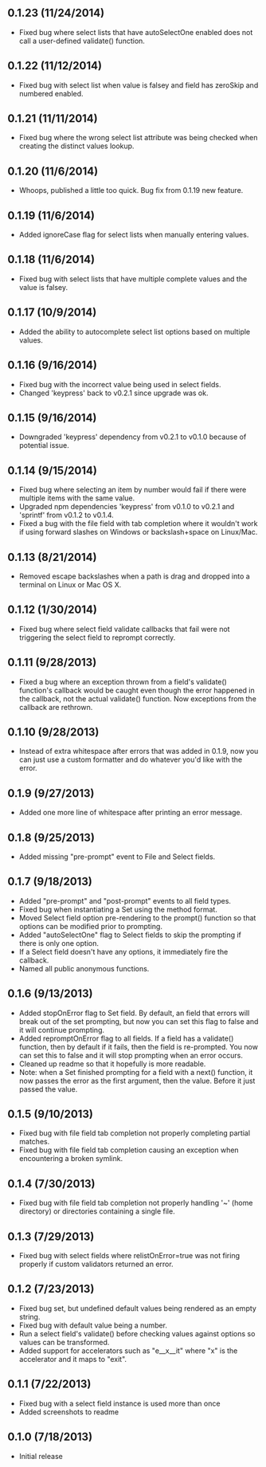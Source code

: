 0.1.23 (11/24/2014)
-------------------
 * Fixed bug where select lists that have autoSelectOne enabled does not call
   a user-defined validate() function.

0.1.22 (11/12/2014)
-------------------
 * Fixed bug with select list when value is falsey and field has zeroSkip and
   numbered enabled.

0.1.21 (11/11/2014)
-------------------
 * Fixed bug where the wrong select list attribute was being checked when
   creating the distinct values lookup.

0.1.20 (11/6/2014)
-------------------
 * Whoops, published a little too quick. Bug fix from 0.1.19 new feature.

0.1.19 (11/6/2014)
-------------------
 * Added ignoreCase flag for select lists when manually entering values.

0.1.18 (11/6/2014)
-------------------
 * Fixed bug with select lists that have multiple complete values and the value
   is falsey.

0.1.17 (10/9/2014)
-------------------
 * Added the ability to autocomplete select list options based on multiple
   values.

0.1.16 (9/16/2014)
-------------------
 * Fixed bug with the incorrect value being used in select fields.
 * Changed 'keypress' back to v0.2.1 since upgrade was ok.

0.1.15 (9/16/2014)
-------------------
 * Downgraded 'keypress' dependency from v0.2.1 to v0.1.0 because of potential
   issue.

0.1.14 (9/15/2014)
-------------------
 * Fixed bug where selecting an item by number would fail if there were multiple
   items with the same value.
 * Upgraded npm dependencies 'keypress' from v0.1.0 to v0.2.1 and 'sprintf' from
   v0.1.2 to v0.1.4.
 * Fixed a bug with the file field with tab completion where it wouldn't work if
   using forward slashes on Windows or backslash+space on Linux/Mac.

0.1.13 (8/21/2014)
-------------------
 * Removed escape backslashes when a path is drag and dropped into a terminal on
   Linux or Mac OS X.

0.1.12 (1/30/2014)
-------------------
 * Fixed bug where select field validate callbacks that fail were not triggering
   the select field to reprompt correctly.

0.1.11 (9/28/2013)
-------------------
 * Fixed a bug where an exception thrown from a field's validate() function's
   callback would be caught even though the error happened in the callback,
   not the actual validate() function. Now exceptions from the callback are
   rethrown.

0.1.10 (9/28/2013)
-------------------
 * Instead of extra whitespace after errors that was added in 0.1.9, now you can
   just use a custom formatter and do whatever you'd like with the error.

0.1.9 (9/27/2013)
-------------------
 * Added one more line of whitespace after printing an error message.

0.1.8 (9/25/2013)
-------------------
 * Added missing "pre-prompt" event to File and Select fields.

0.1.7 (9/18/2013)
-------------------
 * Added "pre-prompt" and "post-prompt" events to all field types.
 * Fixed bug when instantiating a Set using the method format.
 * Moved Select field option pre-rendering to the prompt() function so that
   options can be modified prior to prompting.
 * Added "autoSelectOne" flag to Select fields to skip the prompting if there
   is only one option.
 * If a Select field doesn't have any options, it immediately fire the callback.
 * Named all public anonymous functions.

0.1.6 (9/13/2013)
-------------------
 * Added stopOnError flag to Set field. By default, an field that errors will
   break out of the set prompting, but now you can set this flag to false and it
   will continue prompting.
 * Added repromptOnError flag to all fields. If a field has a validate()
   function, then by default if it fails, then the field is re-prompted. You now
   can set this to false and it will stop prompting when an error occurs.
 * Cleaned up readme so that it hopefully is more readable.
 * Note: when a Set finished prompting for a field with a next() function, it
   now passes the error as the first argument, then the value. Before it just
   passed the value.

0.1.5 (9/10/2013)
-------------------
 * Fixed bug with file field tab completion not properly completing partial
   matches.
 * Fixed bug with file field tab completion causing an exception when
   encountering a broken symlink.

0.1.4 (7/30/2013)
-------------------
 * Fixed bug with file field tab completion not properly handling '~'
   (home directory) or directories containing a single file.

0.1.3 (7/29/2013)
-------------------
 * Fixed bug with select fields where relistOnError=true was not firing properly
   if custom validators returned an error.

0.1.2 (7/23/2013)
-------------------
 * Fixed bug set, but undefined default values being rendered as an empty string.
 * Fixed bug with default value being a number.
 * Run a select field's validate() before checking values against options so
   values can be transformed.
 * Added support for accelerators such as "e__x__it" where "x" is the
   accelerator and it maps to "exit".

0.1.1 (7/22/2013)
-------------------
 * Fixed bug with a select field instance is used more than once
 * Added screenshots to readme

0.1.0 (7/18/2013)
-------------------
 * Initial release
